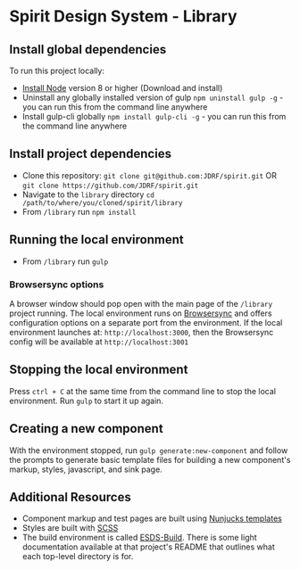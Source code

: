 # Spirit Design System - Library

## Install global dependencies
To run this project locally:
* [Install Node](https://nodejs.org/en/) version 8 or higher (Download and install)
* Uninstall any globally installed version of gulp `npm uninstall gulp -g` - you can run this from the command line anywhere
* Install gulp-cli globally `npm install gulp-cli -g` - you can run this from the command line anywhere

## Install project dependencies
* Clone this repository: `git clone git@github.com:JDRF/spirit.git` OR `git clone https://github.com/JDRF/spirit.git`
* Navigate to the `library` directory `cd /path/to/where/you/cloned/spirit/library`
* From `/library` run `npm install`

## Running the local environment
* From `/library` run `gulp`

### Browsersync options
A browser window should pop open with the main page of the `/library` project running. The local environment runs on [Browsersync](https://www.browsersync.io) and offers configuration options on a separate port from the environment. If the local environment launches at: `http://localhost:3000`, then the Browsersync config will be available at `http://localhost:3001`

## Stopping the local environment
Press `ctrl + C` at the same time from the command line to stop the local environment. Run `gulp` to start it up again. 

## Creating a new component
With the environment stopped, run `gulp generate:new-component` and follow the prompts to generate basic template files for building a new component's markup, styles, javascript, and sink page.

## Additional Resources
* Component markup and test pages are built using [Nunjucks templates](https://mozilla.github.io/nunjucks/templating.html)
* Styles are built with [SCSS](https://sass-lang.com)
* The build environment is called [ESDS-Build](https://github.com/EightShapes/esds-build#project-structure). There is some light documentation available at that project's README that outlines what each top-level directory is for.
